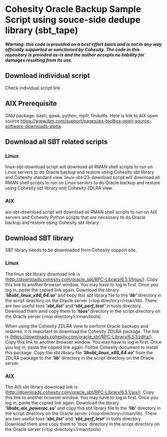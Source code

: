 # Cohesity Oracle Backup Sample Script using souce-side dedupe library (sbt_tape)
***Warning: this code is provided on a best effort basis and is not in any way officially supported or sanctioned by Cohesity. The code in this repository is provided as-is and the author accepts no liability for damages resulting from its use.***

## Download individual script
Check individual script link

## AIX Prerequisite 
GNU package: bash, gawk, python, mpfr, findutils. Here is link to AIX open source https://www.ibm.com/support/pages/aix-toolbox-open-source-software-downloads-alpha

## Download all SBT related scripts
### Linux
linux-sbt-download script will download all RMAN shell scripts to run on Linux servers to do Oracle backup and restore using Cohesity sbt library and Cohesity standard view. 
linux-sbt-23-download script will download all RMAN shell scripts to run on Linux servers to do Oracle backup and restore using Cohesity sbt library and Cohesity ZDLRA view. 
### AIX
aix-sbt-download script will download all RMAN shell scripts to run on AIX servers and Cohesity Python scripts that are necessary to do Oracle backup and restore using Cohesity sbt library.

## Download SBT library
SBT library needs to be downloaded from Cohesity support site. 
### Linux
The linux sbt library download link is (http://downloads.cohesity.com/oracle_sbt/RPC-Library/6.5.1/linux/). Copy this link to another browser window. You may have to log in first. Once you log in, paste the copied link again. Download the library ***'libsbt_linux_x86_64.so'*** and copy this sbt library file to the ***'lib'*** directory in the script directory on the Oracle server (\<top directory\>/rman/lib). There are two useful toos ***'sbt_list'*** and ***'sbt_perf_test'*** in tools directory. Download them amd copy them to ***'toos'*** directory in the script directory on the Oracle server (\<top directory\>/rman/tools)

When using the Cohesity ZDLRA view to perform Oracle backups and restores, it is important to download the Cohesity ZDLRA package. The link is (https://downloads.cohesity.com/oracle_sbt/RPC-Library/6.5.1/zdlra/). Copy this link to another browser window. You may have to log in first. Once you log in, paste the copied link again. Follow Cohesity document to install this package. Copy the sbt library file ***'libsbt_linux_x86_64.so'*** from the ZDLRA package to the ***'lib'*** directory in the script directory on the Oracle server.

### AIX
The AIX sbt library download link is (http://downloads.cohesity.com/oracle_sbt/RPC-Library/6.5.1/aix/). Copy this link to another browser window. You may have to log in first. Once you log in, paste the copied link again. Download the library ***'libsbt_aix_powerpc.so'*** and copy this sbt library file to the ***'lib'*** directory in the script directory on the Oracle server (\<top directory\>/rman/lib). There are two useful toos ***'sbt_list'*** and ***'sbt_perf_test'*** in tools directory. Download them amd copy them to 'toos' directory in the script directory on the Oracle server (\<top directory\>/rman/tools)


